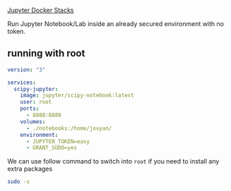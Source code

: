 [Jupyter Docker Stacks](https://jupyter-docker-stacks.readthedocs.io/en/latest/index.html)

Run Jupyter Notebook/Lab inside an already secured environment with no token.


## running with root

```yaml
version: "3"

services:
  scipy-jupyter:
    image: jupyter/scipy-notebook:latest
    user: root
    ports:
      - 8888:8888
    volumes:
      - ./notebooks:/home/jovyan/
    environment:
      - JUPYTER_TOKEN=easy
      - GRANT_SUDO=yes
```

We can use follow command to switch into `root` if you need to install any extra packages

```sh
sudo -s
```
